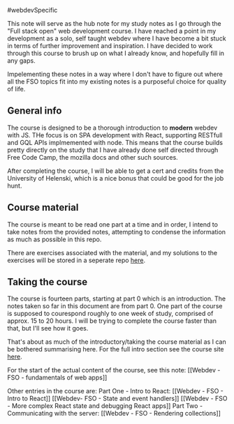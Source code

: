 #webdevSpecific 

This note will serve as the hub note for my study notes as I go through the "Full stack open" web development course. I have reached a point in my development as a solo, self taught webdev where I have become a bit stuck in terms of further improvement and inspiration. I have decided to work through this course to brush up on what I already know, and hopefully fill in any gaps.

Impelementing these notes in a way where I don't have to figure out where all the FSO topics fit into my existing notes is a purposeful choice for quality of life. 

## General info
The course is designed to be a thorough introduction to **modern** webdev with JS. THe focus is on SPA development with React, supporting RESTfull and GQL APIs implmemented with node. This means that the course builds pretty directly on the study that I have already done self directed through Free Code Camp, the mozilla docs and other such sources. 

After completing the course, I will be able to get a cert and credits from the University of Helenski, which is a nice bonus that could be good for the job hunt.

## Course material
The course is meant to be read one part at a time and in order, I intend to take notes from the provided notes, attempting to condense the information as much as possible in this repo.

There are exercises associated with the material, and my solutions to the exercises will be stored in a seperate repo [here](https://github.com/ShaunFerris/fso-exercises).

## Taking the course
The course is fourteen parts, starting at part 0 which is an introduction. The notes taken so far in this document are from part 0. One part of the course is supposed to courespond roughly to one week of study, comprised of approx. 15 to 20 hours. I will be trying to complete the course faster than that, but I'll see how it goes. 

That's about as much of the introductory/taking the course material as I can be bothered summarising here. For the full intro section see the course site [here](https://fullstackopen.com/en/part0/general_info#parts-and-completion).

For the start of the actual content of the course, see this note: [[Webdev - FSO - fundamentals of web apps]]

Other entries in the course are:
Part One - Intro to React:
	[[Webdev - FSO - Intro to React]]
	[[Webdev- FSO - State and event handlers]]
	[[Webdev - FSO - More complex React state and debugging React apps]]
Part Two - Communicating with the server:
	[[Webdev - FSO - Rendering collections]]
	
